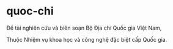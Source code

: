 # quoc-chi
Đề tài nghiên cứu và biên soạn Bộ Địa chí Quốc gia Việt Nam,

Thuộc Nhiệm vụ khoa học và công nghệ đặc biệt cấp Quốc gia.
